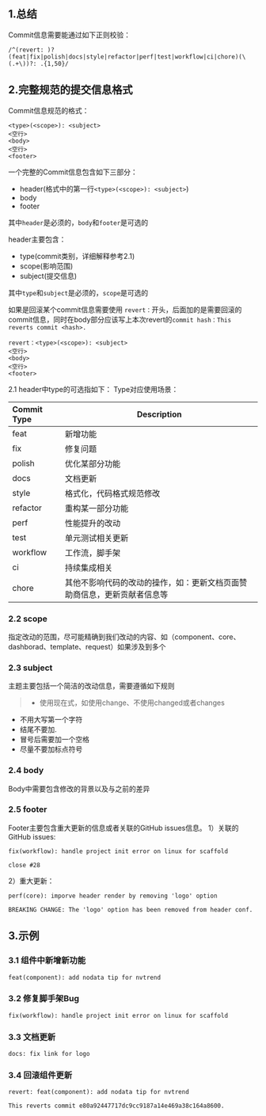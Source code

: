 ## 1.总结
Commit信息需要能通过如下正则校验：
```
/^(revert: )?(feat|fix|polish|docs|style|refactor|perf|test|workflow|ci|chore)(\(.+\))?: .{1,50}/
```
## 2.完整规范的提交信息格式
Commit信息规范的格式：
```
<type>(<scope>): <subject>
<空行>
<body>
<空行>
<footer>
```
一个完整的Commit信息包含如下三部分：
* header(格式中的第一行`<type>(<scope>): <subject>`)
* body
* footer


其中`header`是必须的，`body`和`footer`是可选的

header主要包含：
* type(commit类别，详细解释参考2.1)
* scope(影响范围)
* subject(提交信息)

其中`type`和`subject`是必须的，`scope`是可选的

如果是回滚某个commit信息需要使用 `revert：`开头，后面加的是需要回滚的commit信息，同时在body部分应该写上本次revert的`commit hash：This reverts commit <hash>.`

```
revert：<type>(<scope>): <subject>
<空行>
<body>
<空行>
<footer>
```
2.1 header中type的可选指如下：
Type对应使用场景：


| Commit Type | Description                                                  |
| :---------- | ------------------------------------------------------------ |
| feat        | 新增功能                                                     |
| fix         | 修复问题                                                     |
| polish      | 优化某部分功能                                               |
| docs        | 文档更新                                                     |
| style       | 格式化，代码格式规范修改                                     |
| refactor    | 重构某一部分功能                                             |
| perf        | 性能提升的改动                                               |
| test        | 单元测试相关更新                                             |
| workflow    | 工作流，脚手架                                               |
| ci          | 持续集成相关                                                 |
| chore       | 其他不影响代码的改动的操作，如：更新文档页面赞助商信息，更新贡献者信息等 |


### 2.2 scope
指定改动的范围，尽可能精确到我们改动的内容、如（component、core、dashborad、template、request）如果涉及到多个
### 2.3 subject
主题主要包括一个简洁的改动信息，需要遵循如下规则
>* 使用现在式，如使用change、不使用changed或者changes
* 不用大写第一个字符
* 结尾不要加.
* 冒号后需要加一个空格
* 尽量不要加标点符号

### 2.4 body
Body中需要包含修改的背景以及与之前的差异

### 2.5 footer
Footer主要包含重大更新的信息或者关联的GitHub issues信息。
1）关联的GitHub issues:
```
fix(workflow): handle project init error on linux for scaffold

close #28
```

2）重大更新：
```
perf(core): imporve header render by removing 'logo' option 

BREAKING CHANGE: The 'logo' option has been removed from header conf.
```


## 3.示例
### 3.1 组件中新增新功能
```
feat(component): add nodata tip for nvtrend
```
### 3.2 修复脚手架Bug
```
fix(workflow): handle project init error on linux for scaffold
```
### 3.3 文档更新
```
docs: fix link for logo
```
### 3.4 回滚组件更新
```
revert: feat(component): add nodata tip for nvtrend

This reverts commit e80a92447717dc9cc9187a14e469a38c164a8600.

```
